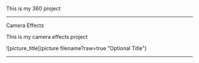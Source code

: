 

This is my 360 project

<script src="//360.vizor.io/scripts/embed.js" data-vizorurl="https://360.vizor.io/embed/v/2jqop" ></script>

***

Camera Effects

This is my camera effects project

![picture_title](picture filename?raw=true "Optional Title")

***
